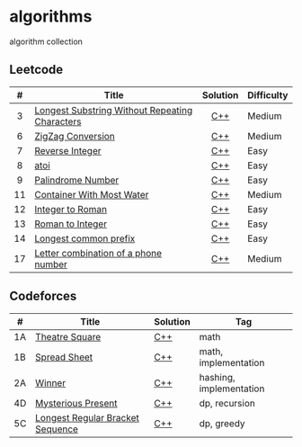 # algorithms
algorithm collection

## Leetcode
| #  | Title | Solution | Difficulty |
|:--:| ----- | :------: | ---------- |
| 3  | [Longest Substring Without Repeating Characters](https://leetcode.com/problems/longest-substring-without-repeating-characters/#/description) | [C++](./leetcode/3.cpp) | Medium | 
| 6  | [ZigZag Conversion](https://leetcode.com/problems/zigzag-conversion/#/description) | [C++](./leetcode/6.cpp) | Medium |
| 7  | [Reverse Integer](https://leetcode.com/problems/reverse-integer/#/description) | [C++](./leetcode/7.cpp) | Easy |
| 8  | [atoi](https://oj.leetcode.com/problems/string-to-integer-atoi/) | [C++](./leetcode/8.cpp) | Easy |
| 9  | [Palindrome Number](https://leetcode.com/problems/palindrome-number/#/description) | [C++](./leetcode/9.cpp) | Easy |
| 11 | [Container With Most Water](https://leetcode.com/problems/container-with-most-water/#/description) | [C++](./leetcode/11.cpp) | Medium |
| 12 | [Integer to Roman](https://leetcode.com/problems/integer-to-roman/#/description) | [C++](./leetcode/12.cpp) | Easy |
| 13 | [Roman to Integer](https://leetcode.com/problems/roman-to-integer/#/description) | [C++](./leetcode/13.cpp) | Easy |
| 14 | [Longest common prefix](https://leetcode.com/problems/longest-common-prefix/#/description) | [C++](./leetcode/14.cpp) | Easy |
| 17 | [Letter combination of a phone number](https://leetcode.com/problems/letter-combinations-of-a-phone-number/#/description) | [C++](./leetcode/17.cpp) | Medium |

## Codeforces
| #  | Title | Solution | Tag |
|----| ----- | -------- | --- |
| 1A | [Theatre Square](http://codeforces.com/problemset/problem/1/A) | [C++](./cf/1A.cpp) | math |
| 1B | [Spread Sheet](http://codeforces.com/problemset/problem/1/B) | [C++](./cf/1B.cpp) | math, implementation |
| 2A | [Winner](http://codeforces.com/problemset/problem/2/A) | [C++](./cf/2A.cpp) | hashing, implementation |
| 4D | [Mysterious Present](http://codeforces.com/problemset/problem/4/D) | [C++](./cf/4D.cpp) | dp, recursion |
| 5C | [Longest Regular Bracket Sequence](http://codeforces.com/problemset/problem/5/C) | [C++](./cf/5C.cpp) | dp, greedy |

